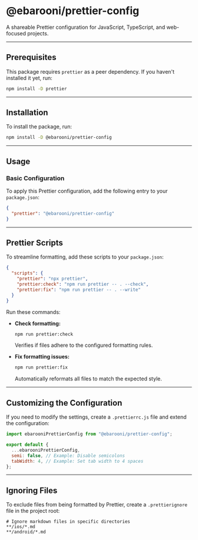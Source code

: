 # @ebarooni/prettier-config

A shareable Prettier configuration for JavaScript, TypeScript, and web-focused projects.

---

## Prerequisites

This package requires `prettier` as a peer dependency. If you haven't installed it yet, run:

```sh
npm install -D prettier
```

---

## Installation

To install the package, run:

```sh
npm install -D @ebarooni/prettier-config
```

---

## Usage

### Basic Configuration

To apply this Prettier configuration, add the following entry to your `package.json`:

```json
{
  "prettier": "@ebarooni/prettier-config"
}
```

---

## Prettier Scripts

To streamline formatting, add these scripts to your `package.json`:

```json
{
  "scripts": {
    "prettier": "npx prettier",
    "prettier:check": "npm run prettier -- . --check",
    "prettier:fix": "npm run prettier -- . --write"
  }
}
```

Run these commands:

- **Check formatting:**

  ```sh
  npm run prettier:check
  ```

  Verifies if files adhere to the configured formatting rules.

- **Fix formatting issues:**
  ```sh
  npm run prettier:fix
  ```
  Automatically reformats all files to match the expected style.

---

## Customizing the Configuration

If you need to modify the settings, create a `.prettierrc.js` file and extend the configuration:

```js
import ebarooniPrettierConfig from "@ebarooni/prettier-config";

export default {
  ...ebarooniPrettierConfig,
  semi: false, // Example: Disable semicolons
  tabWidth: 4, // Example: Set tab width to 4 spaces
};
```

---

## Ignoring Files

To exclude files from being formatted by Prettier, create a `.prettierignore` file in the project root:

```gitignore
# Ignore markdown files in specific directories
**/ios/*.md
**/android/*.md
```
